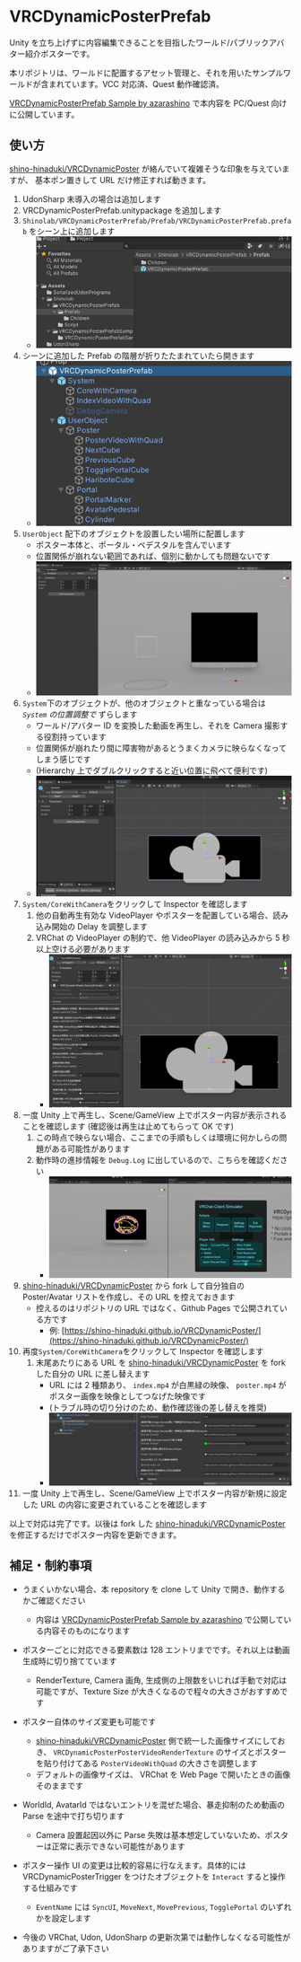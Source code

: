 # VRCDynamicPosterPrefab

Unity を立ち上げずに内容編集できることを目指したワールド/パブリックアバター紹介ポスターです。

本リポジトリは、ワールドに配置するアセット管理と、それを用いたサンプルワールドが含まれています。VCC 対応済、Quest 動作確認済。

[VRCDynamicPosterPrefab Sample by azarashino](https://vrchat.com/home/launch?worldId=wrld_44b2393f-0e43-4ba8-8ad1-da3a5e5b01d9) で本内容を PC/Quest 向けに公開しています。

## 使い方

[shino-hinaduki/VRCDynamicPoster](https://github.com/shino-hinaduki/VRCDynamicPoster) が絡んでいて複雑そうな印象を与えていますが、 基本ポン置きして URL だけ修正すれば動きます。

1. UdonSharp 未導入の場合は追加します
1. VRCDynamicPosterPrefab.unitypackage を追加します
1. `Shinolab/VRCDynamicPosterPrefab/Prefab/VRCDynamicPosterPrefab.prefab` をシーン上に追加します
   - ![1.png](screenshot~/1.png)
1. シーンに追加した Prefab の階層が折りたたまれていたら開きます
   - ![2.png](screenshot~/2.png)
1. `UserObject` 配下のオブジェクトを設置したい場所に配置します
   - ポスター本体と、ポータル・ペデスタルを含んでいます
   - 位置関係が崩れない範囲であれば、個別に動かしても問題ないです
   - ![5.png](screenshot~/5.png)
1. `System`下のオブジェクトが、他のオブジェクトと重なっている場合は _`System` の位置調整で_ ずらします
   - ワールド/アバター ID を変換した動画を再生し、それを Camera 撮影する役割持っています
   - 位置関係が崩れたり間に障害物があるとうまくカメラに映らなくなってしまう感じです
   - (Hierarchy 上でダブルクリックすると近い位置に飛べて便利です)
   - ![3.png](screenshot~/3.png)
1. `System/CoreWithCamera`をクリックして Inspector を確認します
   1. 他の自動再生有効な VideoPlayer やポスターを配置している場合、読み込み開始の Delay を調整します
   1. VRChat の VideoPlayer の制約で、他 VideoPlayer の読み込みから 5 秒以上空ける必要があります
      - ![4.png](screenshot~/4.png)
1. 一度 Unity 上で再生し、Scene/GameView 上でポスター内容が表示されることを確認します (確認後は再生は止めてもらって OK です)
   1. この時点で映らない場合、ここまでの手順もしくは環境に何かしらの問題がある可能性があります
   1. 動作時の進捗情報を `Debug.Log` に出しているので、こちらを確認ください
      - ![7.png](screenshot~/7.png)
1. [shino-hinaduki/VRCDynamicPoster](https://github.com/shino-hinaduki/VRCDynamicPoster) から fork して自分独自の Poster/Avatar リストを作成し、その URL を控えておきます
   - 控えるのはリポジトリの URL ではなく、Github Pages で公開されている方です
     - 例: [https://shino-hinaduki.github.io/VRCDynamicPoster/](https://shino-hinaduki.github.io/VRCDynamicPoster/)
1. 再度`System/CoreWithCamera`をクリックして Inspector を確認します
   1. 末尾あたりにある URL を [shino-hinaduki/VRCDynamicPoster](https://github.com/shino-hinaduki/VRCDynamicPoster) を fork した自分の URL に差し替えます
      - URL には 2 種類あり、 `index.mp4` が白黒緑の映像、 `poster.mp4` がポスター画像を映像としてつなげた映像です
      - (トラブル時の切り分けのため、動作確認後の差し替えを推奨)
      - ![6.png](screenshot~/6.png)
1. 一度 Unity 上で再生し、Scene/GameView 上でポスター内容が新規に設定した URL の内容に変更されていることを確認します

以上で対応は完了です。以後は fork した [shino-hinaduki/VRCDynamicPoster](https://github.com/shino-hinaduki/VRCDynamicPoster) を修正するだけでポスター内容を更新できます。

## 補足・制約事項

- うまくいかない場合、本 repository を clone して Unity で開き、動作するかご確認ください
  - 内容は [VRCDynamicPosterPrefab Sample by azarashino](https://vrchat.com/home/launch?worldId=wrld_44b2393f-0e43-4ba8-8ad1-da3a5e5b01d9) で公開している内容そのものになります
- ポスターごとに対応できる要素数は 128 エントリまでです。それ以上は動画生成時に切り捨てています
  - RenderTexture, Camera 画角, 生成側の上限数をいじれば手動で対応は可能ですが、Texture Size が大きくなるので程々の大きさがおすすめです
- ポスター自体のサイズ変更も可能です
  - [shino-hinaduki/VRCDynamicPoster](https://github.com/shino-hinaduki/VRCDynamicPoster) 側で統一した画像サイズにしておき、 `VRCDynamicPosterPosterVideoRenderTexture` のサイズとポスターを貼り付けてある `PosterVideoWithQuad` の大きさを調整します
  - デフォルトの画像サイズは、 VRChat を Web Page で開いたときの画像そのままです
- WorldId, AvatarId ではないエントリを混ぜた場合、暴走抑制のため動画の Parse を途中で打ち切ります

  - Camera 設置起因以外に Parse 失敗は基本想定していないため、ポスターは正常に表示できない可能性があります

- ポスター操作 UI の変更は比較的容易に行なえます。具体的には VRCDynamicPosterTrigger をつけたオブジェクトを `Interact` すると操作する仕組みです
  - `EventName` には `SyncUI`, `MoveNext`, `MovePrevious`, `TogglePortal` のいずれかを設定します
- 今後の VRChat, Udon, UdonSharp の更新次第では動作しなくなる可能性がありますがご了承下さい
